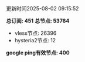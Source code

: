 更新时间2025-08-02 09:15:52

**总订阅: 451**
**总节点: 53764**
- vless节点: 26396
- hysteria2节点: 12

**google ping有效节点: 400**
